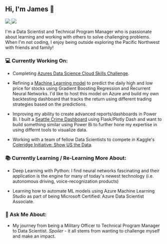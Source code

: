 

## Hi, I'm James 👋

 <!-- LinkedIn Contact -->
  <a href="https://www.linkedin.com/in/jawangusmc/" target="_blank">
    <img src="https://img.shields.io/badge/-JAMES%20WANG-blue?style=for-the-badge&logo=Linkedin&logoColor=white"/>
  </a>
  
<!-- Email -->
  <a href="mailto:jawang.um@gmail.com">
    <img src="https://img.shields.io/badge/EMAIL-jawang.um@gmail.com-20b2aa?style=for-the-badge"/>
  </a>
  
</br>
<p>
I'm a Data Scientist and Technical Program Manager who is passionate about learning and working with others to solve challenging problems. When I'm not coding, I enjoy being outside exploring the Pacific Northwest with friends and family!</p>


### 💻 Currently Working On:

* Completing [Azures Data Science Cloud Skills Challenge](https://docs.microsoft.com/en-us/learn/challenges?id=3F886A40-54D6-42DA-BDD5-BA0B210A04B9?OCID=AID3027817).

* Refining a [Machine Learning model](https://ml-stock-trading.azurewebsites.net/) to predict the daily high and low price for stocks using Gradient Boosting Regression and Recurrent Neural Networks. I'd like to host this model on Azure and build my own backtesting dashboard that tracks the return using different trading strategies based on the predictions. 

* Improving my ability to create advanced reports/dashboards in Power Bi. I built a [Seattle Crime Dashboard](https://seattle-crime-app.herokuapp.com/) using Flask/Plotly Dash and want to build something similar using Power Bi to further hone my expertise in using differnt tools to visualize data.

* Working with a team of fellow Data Scientists to compete in Kaggle's [Coleridge Initiative: Show US the Data](https://www.kaggle.com/c/coleridgeinitiative-show-us-the-data).

### 📚 Currently Learning / Re-Learning More About:

* Deep Learning with Python: I find neural networks fascinating and their application is the engine for many of today's newest technology (i.e. autonomous driving, voice-recognization products)

* Learning how to automate ML models using Azure Machine Learning Studio as part of being Microsoft Certified: Azure Data Scientist Associate.

### 💬 Ask Me About:

* My journey from being a Military Officer to Technical Program Manager to Data Scientist. <i>Spoiler</i> - it all stems from wanting to challenge myself and make an impact.
